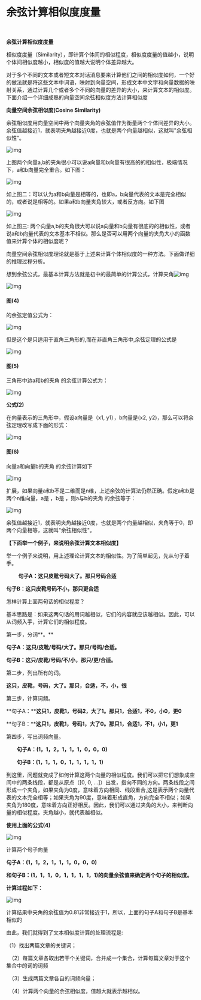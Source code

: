 # 余弦计算相似度度量

​       

**余弦计算相似度度量**

相似度度量（Similarity），即计算个体间的相似程度，相似度度量的值越小，说明个体间相似度越小，相似度的值越大说明个体差异越大。

对于多个不同的文本或者短文本对话消息要来计算他们之间的相似度如何，一个好的做法就是将这些文本中词语，映射到向量空间，形成文本中文字和向量数据的映射关系，通过计算几个或者多个不同的向量的差异的大小，来计算文本的相似度。下面介绍一个详细成熟的向量空间余弦相似度方法计算相似度

**向量空间余弦相似度(Cosine Similarity)**

余弦相似度用向量空间中两个向量夹角的余弦值作为衡量两个个体间差异的大小。余弦值越接近1，就表明夹角越接近0度，也就是两个向量越相似，这就叫"余弦相似性"。

![img](https://img-blog.csdn.net/20131111174457453)

上图两个向量a,b的夹角很小可以说a向量和b向量有很高的的相似性，极端情况下，a和b向量完全重合。如下图：

![img](https://img-blog.csdn.net/20131111174725421)

如上图二：可以认为a和b向量是相等的，也即a，b向量代表的文本是完全相似的，或者说是相等的。如果a和b向量夹角较大，或者反方向。如下图

![img](https://img-blog.csdn.net/20131111174803906)

如上图三: 两个向量a,b的夹角很大可以说a向量和b向量有很底的的相似性，或者说a和b向量代表的文本基本不相似。那么是否可以用两个向量的夹角大小的函数值来计算个体的相似度呢？

向量空间余弦相似度理论就是基于上述来计算个体相似度的一种方法。下面做详细的推理过程分析。

想到余弦公式，最基本计算方法就是初中的最简单的计算公式，计算夹角![img](https://img-blog.csdn.net/20131111174853718)

 

![img](https://img-blog.csdn.net/20131111174918671)

#### 图(4)

的余弦定值公式为：

![img](https://img-blog.csdn.net/20131111175031875)

但是这个是只适用于直角三角形的,而在非直角三角形中,余弦定理的公式是

![img](https://img-blog.csdn.net/20131111175117671)

#### 图(5)

三角形中边a和b的夹角 的余弦计算公式为：

![img](https://img-blog.csdn.net/20131111175208890)

**公式(2)**

在向量表示的三角形中，假设a向量是（x1, y1），b向量是(x2, y2)，那么可以将余弦定理改写成下面的形式：

![img](https://img-blog.csdn.net/20131111175301140)

#### 图(6)

向量a和向量b的夹角 的余弦计算如下

 

![img](https://img-blog.csdn.net/20131111175458906)

扩展，如果向量a和b不是二维而是n维，上述余弦的计算法仍然正确。假定a和b是两个n维向量，a是  ，b是  ，则a与b的夹角 的余弦等于：

![img](https://img-blog.csdn.net/20131111175544093)

余弦值越接近1，就表明夹角越接近0度，也就是两个向量越相似，夹角等于0，即两个向量相等，这就叫"余弦相似性"。

**【下面举一个例子，来说明余弦计算文本相似度】**

   举一个例子来说明，用上述理论计算文本的相似性。为了简单起见，先从句子着手。

　　    **句子A：这只皮靴号码大了。那只号码合适**

**句子B：这只皮靴号码不小，那只更合适**

怎样计算上面两句话的相似程度？

基本思路是：如果这两句话的用词越相似，它们的内容就应该越相似。因此，可以从词频入手，计算它们的相似程度。

第一步，分词**。**

**句子A：这只/皮靴/号码/大了。那只/号码/合适。**

**句子B：这只/皮靴/号码/不/小，那只/更/合适。**

第二步，列出所有的词。

**这只，皮靴，号码，大了。那只，合适，不，小，很**

第三步，计算词频。

**句子A：****这只1，皮靴1，号码2，大了1。那只1，合适1，不0，小0，更0**

**句子B：****这只1，皮靴1，号码1，大了0。那只1，合适1，不1，小1，更1**

第四步，写出词频向量。

　　**句子A：(1，1，2，1，1，1，0，0，0)**

　　**句子B：(1，1，1，0，1，1，1，1，1)**

到这里，问题就变成了如何计算这两个向量的相似程度。我们可以把它们想象成空间中的两条线段，都是从原点（[0, 0,  ...]）出发，指向不同的方向。两条线段之间形成一个夹角，如果夹角为0度，意味着方向相同、线段重合,这是表示两个向量代表的文本完全相等；如果夹角为90度，意味着形成直角，方向完全不相似；如果夹角为180度，意味着方向正好相反。因此，我们可以通过夹角的大小，来判断向量的相似程度。夹角越小，就代表越相似。

**使用上面的公式(4)**

![img](https://img-blog.csdn.net/20131111190818687) 

计算两个句子向量

**句子A：(1，1，2，1，1，1，0，0，0)**

**和句子B：(1，1，1，0，1，1，1，1，1)的向量余弦值来确定两个句子的相似度。**

**计算过程如下：**

![img](https://img-blog.csdn.net/20131111190905937)

计算结果中夹角的余弦值为0.81非常接近于1，所以，上面的句子A和句子B是基本相似的

由此，我们就得到了文本相似度计算的处理流程是:

  （1）找出两篇文章的关键词；

　（2）每篇文章各取出若干个关键词，合并成一个集合，计算每篇文章对于这个集合中的词的词频

　（3）生成两篇文章各自的词频向量；

　（4）计算两个向量的余弦相似度，值越大就表示越相似。